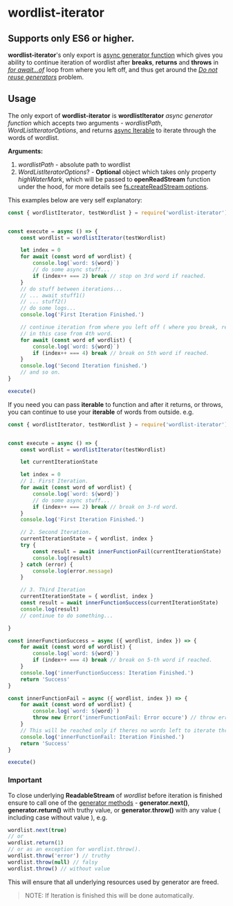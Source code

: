 # wordlist-iterator
## Supports only ES6 or higher.
**wordlist-iterator**'s only export is [async generator function][async-generator] which gives you ability to continue iteration of wordlist after **breaks**, **returns** and **throws** in [_for await...of_][for-await-of] loop from where you left off, and thus get around the [_Do not reuse generators_][Do-not-reuse-generators] problem.

## Usage
The only export of **wordlist-iterator**  is **wordlistIterator** _async generator function_ which accepts two arguments - _wordlistPath_, _WordListIteratorOptions_,  and returns [async Iterable][async-iterable] to iterate through the words of wordlist.

**Arguments:**
1. _wordlistPath_ - absolute path to wordlist
1. _WordListIteratorOptions_? - **Optional** object which takes only property _highWaterMark_, which will be passed to **openReadStream** function under the hood, for more details see [fs.createReadStream options][nodejs-docs].

This examples below are very self explanatory:
```javascript
const { wordlistIterator, testWordlist } = require('wordlist-iterator')


const execute = async () => {
    const wordlist = wordlistIterator(testWordlist)

    let index = 0
    for await (const word of wordlist) {
        console.log(`word: ${word}`)
        // do some async stuff...
        if (index++ === 2) break // stop on 3rd word if reached.
    }
    // do stuff between iterations...
    // ... await stuff1()
    // ... stuff2()
    // do some logs...
    console.log('First Iteration Finished.')

    // continue iteration from where you left off ( where you break, return or throw ).
    // in this case from 4th word.
    for await (const word of wordlist) {
        console.log(`word: ${word}`)
        if (index++ === 4) break // break on 5th word if reached.
    }
    console.log('Second Iteration finished.')
    // and so on.
}

execute()
```

If you need you can pass **iterable** to function and after it returns, or throws, you can continue to use your **iterable** of words from outside. e.g.
```javascript
const { wordlistIterator, testWordlist } = require('wordlist-iterator')


const execute = async () => {
    const wordlist = wordlistIterator(testWordlist)

    let currentIterationState

    let index = 0
    // 1. First Iteration.
    for await (const word of wordlist) {
        console.log(`word: ${word}`)
        // do some async stuff...
        if (index++ === 2) break // break on 3-rd word.
    }
    console.log('First Iteration Finished.')

    // 2. Second Iteration.
    currentIterationState = { wordlist, index }
    try {
        const result = await innerFunctionFail(currentIterationState)
        console.log(result)
    } catch (error) {
        console.log(error.message)
    }

    // 3. Third Iteration
    currentIterationState = { wordlist, index }
    const result = await innerFunctionSuccess(currentIterationState)
    console.log(result)
    // continue to do something...

}

const innerFunctionSuccess = async ({ wordlist, index }) => {
    for await (const word of wordlist) {
        console.log(`word: ${word}`)
        if (index++ === 4) break // break on 5-th word if reached.
    }
    console.log('innerFunctionSuccess: Iteration Finished.')
    return 'Success'
}

const innerFunctionFail = async ({ wordlist, index }) => {
    for await (const word of wordlist) {
        console.log(`word: ${word}`)
        throw new Error('innerFunctionFail: Error occure') // throw error on 1st iteration.
    }
    // This will be reached only if theres no words left to iterate through.
    console.log('innerFunctionFail: Iteration Finished.')
    return 'Success'
}

execute()
```

### Important
To close underlying **ReadableStream** of _wordlist_ before iteration is finished ensure to call one of the [generator methods][generator-instance-methods] - **generator.next()**, **generator.return()** with truthy value, or **generator.throw()** with any value ( including case without value ), e.g.
```javascript
wordlist.next(true)
// or
wordlist.return(1)
// or as an exception for wordlist.throw().
wordlist.throw('error') // truthy
wordlist.throw(null) // falsy
wordlist.throw() // without value
```
This will ensure that all underlying resources used by generator are freed.
> NOTE: If Iteration is finished this will be done automatically.



[Do-not-reuse-generators]: https://developer.mozilla.org/en-US/docs/Web/JavaScript/Reference/Statements/for...of#Do_not_reuse_generators
[nodejs-docs]: https://nodejs.org/api/fs.html#fs_fs_createreadstream_path_options
[async-iterable]: https://github.com/tc39/proposal-async-iteration#async-iterators-and-async-iterables
[generator-instance-methods]: https://developer.mozilla.org/en-US/docs/Web/JavaScript/Reference/Global_Objects/Generator#Instance_methods
[async-generator]: https://github.com/tc39/proposal-async-iteration#async-generator-functions
[for-await-of]: https://developer.mozilla.org/en-US/docs/Web/JavaScript/Reference/Statements/for-await...of